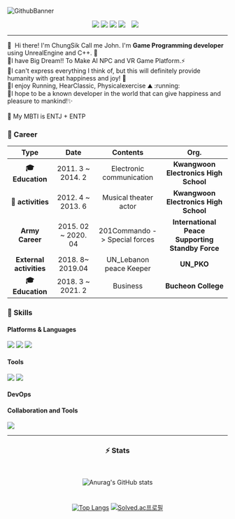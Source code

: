 <p>
  
![GithubBanner](https://user-images.githubusercontent.com/65951253/155552022-a48ead64-a56d-43d1-a417-7203e4586f4b.png)<br/>
  
</p>


<div align=center>
  <a href="https://ppatabox.tistory.com/" target="_blank"><img src="https://img.shields.io/badge/Blogger-DD0B78?style=flat-square&logo=GitHub%20Sponsors&logoColor=white"/></a>
  <a href="mailto:johnsik556@gmail.com" target="_blank"><img src="https://img.shields.io/badge/johnsik556@gmail.com-EA4335?style=flat-square&logo=Gmail&logoColor=white"/></a>
  <a href="https://www.youtube.com/channel/UCcdPNmN7p2eEIcyPzMrVeLw" target="_blank"><img src="https://img.shields.io/badge/DevPPATABOX-FF6550?style=flat-square&logo=YouTube&logoColor=white"/></a>
  <a href="https://www.youtube.com/channel/UCsxOJ9vNGKO-eAcHGgJa-Xg" target="_blank"><img src="https://img.shields.io/badge/LifePPATABOX-FF9E0F?style=flat-square&logo=YouTube&logoColor=red"/></a>
  <a href="https://www.instagram.com/ppatabox/"><img src="http://img.shields.io/badge/-Instagram-black?style=flat&logo=Instagram&link=https://www.instagram.com/ppatabox/"style="height : auto; margin-left : 10px; margin-right : 10px;"/></a> 
</div>

<hr>

<p>
  👋&nbsp; Hi there! I'm ChungSik Call me John. I'm <b>Game Programming developer</b> using UnrealEngine and C++. 🚀<br/>
  💬I have Big Dream!! To Make AI NPC and VR Game Platform.⚡<br/>
  💬I can't express everything I think of, but this will definitely provide humanity with great happiness and joy! 💖<br/>
  💬I enjoy Running, HearClassic, Physicalexercise ⛰ :running:<br/>
  💬I hope to be a known developer in the world that can give happiness and pleasure to mankind!✨ <br/><br/>
  🐳 My MBTI is ENTJ + ENTP
</p>





### :purple_heart: Career

| **Type** | **Date** | **Contents** | **Org.** |
|:--------:|:--------:|:--------:|:--------:|
| **:mortar_board: Education** | 2011. 3 ~ 2014. 2 | Electronic communication | **Kwangwoon Electronics High School** |
| **:school_satchel: activities** | 2012. 4 ~ 2013. 6 | Musical theater actor | **Kwangwoon Electronics High School** |
| **Army Career** | 2015. 02 ~ 2020. 04  | 201Commando -> Special forces | **International Peace Supporting Standby Force** |
| **External activities** | 2018. 8~ 2019.04 | UN_Lebanon peace Keeper | **UN_PKO** |
| **:mortar_board: Education** | 2018. 3 ~ 2021. 2 | Business | **Bucheon College** |






### 💪 Skills 
#### Platforms & Languages
<p>
<img src="https://img.shields.io/badge/C-A8B9CC?style=flat-square&logo=C&logoColor=white"/> <img src="https://img.shields.io/badge/C++-00599C?style=flat-square&logo=Cplusplus&logoColor=white"/> <img src="https://img.shields.io/badge/Python-3776AB?style=flat-square&logo=Python&logoColor=white"/>
</p>


#### Tools
<p>
<img src="https://img.shields.io/badge/UnrealEngine-0E1128?style=flat-square&logo=UnrealEngine&logoColor=white"/> 
<img src="https://img.shields.io/badge/DirectX11-5E5E5E?style=flat-square&logo=Microsoft&logoColor=white"/>
</p>


#### DevOps
<p>

</p>


#### Collaboration and Tools
<p>
<img src="https://img.shields.io/badge/Slack-4A154B?style=flat-square&logo=Slack&logoColor=white"/> 

</p>

<hr>


<div align=center>
  
### ⚡ Stats
<br/>
  
![Anurag's GitHub stats](https://github-readme-stats.vercel.app/api?username=masin556&theme=vue-dark&show_icons=true)

#
  
[![Top Langs](https://github-readme-stats.vercel.app/api/top-langs/?username=masin556&layout=compact&theme=vue-dark)](https://github.com/masin556) [![Solved.ac프로필](http://mazassumnida.wtf/api/v2/generate_badge?boj=masin556)](https://solved.ac/masin556)
  
</div>
